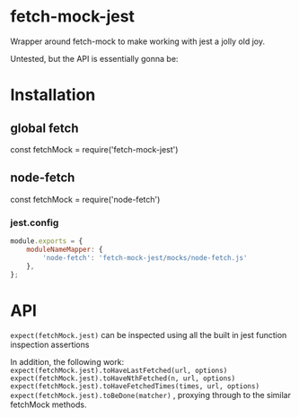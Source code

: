 # fetch-mock-jest

Wrapper around fetch-mock to make working with jest a jolly old joy.

Untested, but the API is essentially gonna be:

# Installation

## global fetch

const fetchMock = require('fetch-mock-jest')

## node-fetch

const fetchMock = require('node-fetch')

### jest.config

```js
module.exports = {
    moduleNameMapper: {
        'node-fetch': 'fetch-mock-jest/mocks/node-fetch.js'
    },
};
```

# API

`expect(fetchMock.jest)` can be inspected using all the built in jest function inspection assertions

In addition, the following work:
`expect(fetchMock.jest).toHaveLastFetched(url, options)`
`expect(fetchMock.jest).toHaveNthFetched(n, url, options)`
`expect(fetchMock.jest).toHaveFetchedTimes(times, url, options)`
`expect(fetchMock.jest).toBeDone(matcher)`
, proxying through to the similar fetchMock methods.

